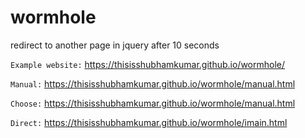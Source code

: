 # wormhole
redirect to another page in jquery after 10 seconds

`Example website:`  https://thisisshubhamkumar.github.io/wormhole/

`Manual:` https://thisisshubhamkumar.github.io/wormhole/manual.html

`Choose:` https://thisisshubhamkumar.github.io/wormhole/manual.html

`Direct:` https://thisisshubhamkumar.github.io/wormhole/imain.html
